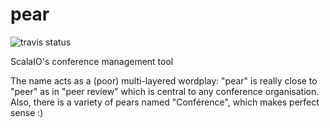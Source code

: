 # pear

![travis status](https://travis-ci.org/ScalaIO/pear.svg?branch=master)

ScalaIO's conference management tool

The name acts as a (poor) multi-layered wordplay: "pear" is really close to "peer" as in "peer review" which is central to any conference organisation. Also, there is a variety of pears named "Conférence", which makes perfect sense :)
